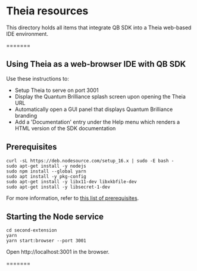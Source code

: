 # Theia resources
This directory holds all items that integrate QB SDK into a Theia web-based IDE environment.

=======
## Using Theia as a web-browser IDE with QB SDK
Use these instructions to:

* Setup Theia to serve on port 3001
* Display the Quantum Brilliance splash screen upon opening the Theia URL
* Automatically open a GUI panel that displays Quantum Brilliance branding
* Add a 'Documentation' entry under the Help menu which renders a HTML version of the SDK documentation

## Prerequisites

```
curl -sL https://deb.nodesource.com/setup_16.x | sudo -E bash -
sudo apt-get install -y nodejs
sudo npm install --global yarn
sudo apt install -y pkg-config
sudo apt-get install -y libx11-dev libxkbfile-dev
sudo apt-get install -y libsecret-1-dev
```
For more information, refer to [this list of prerequisites](https://github.com/eclipse-theia/theia/blob/master/doc/Developing.md#prerequisites).

## Starting the Node service
    cd second-extension
    yarn
    yarn start:browser --port 3001

Open http://localhost:3001 in the browser.

=======
